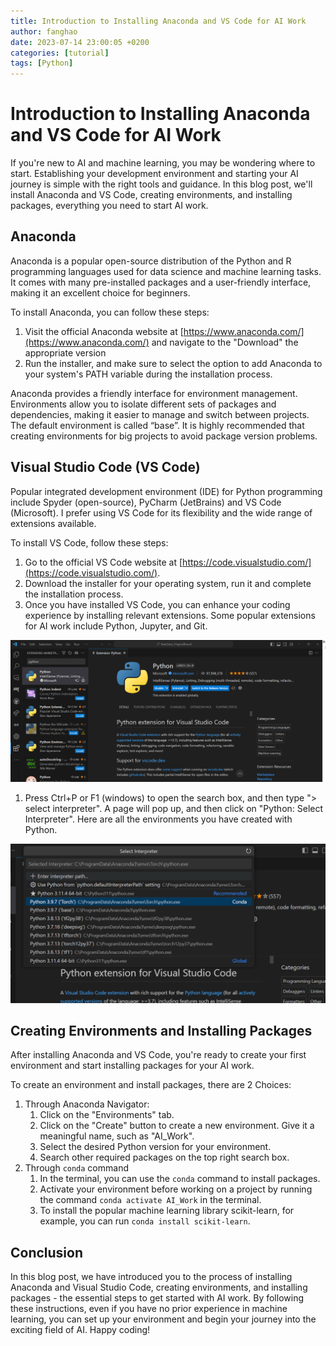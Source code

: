 ```yaml
---
title: Introduction to Installing Anaconda and VS Code for AI Work
author: fanghao
date: 2023-07-14 23:00:05 +0200
categories: [tutorial]
tags: [Python]
---
```



# Introduction to Installing Anaconda and VS Code for AI Work

If you're new to AI and machine learning, you may be wondering where to start. Establishing your development environment and starting your AI journey is simple with the right tools and guidance. In this blog post, we'll install Anaconda and VS Code, creating environments, and installing packages, everything you need to start AI work.

## Anaconda

Anaconda is a popular open-source distribution of the Python and R programming languages used for data science and machine learning tasks. It comes with many pre-installed packages and a user-friendly interface, making it an excellent choice for beginners.

To install Anaconda, you can follow these steps:

1. Visit the official Anaconda website at [https://www.anaconda.com/](https://www.anaconda.com/) and navigate to the "Download" the appropriate version
2. Run the installer, and make sure to select the option to add Anaconda to your system's PATH variable during the installation process.

Anaconda provides a friendly interface for environment management. Environments allow you to isolate different sets of packages and dependencies, making it easier to manage and switch between projects. The default environment is called “base”. It is highly recommended that creating environments for big projects to avoid package version problems.

## Visual Studio Code (VS Code)

Popular integrated development environment (IDE) for Python programming include Spyder (open-source), PyCharm (JetBrains) and VS Code (Microsoft). I prefer using VS Code for its flexibility and the wide range of extensions available.

To install VS Code, follow these steps:

1. Go to the official VS Code website at [https://code.visualstudio.com/](https://code.visualstudio.com/).
2. Download the installer for your operating system, run it and complete the installation process.
3. Once you have installed VS Code, you can enhance your coding experience by installing relevant extensions. Some popular extensions for AI work include Python, Jupyter, and Git.

![Untitled](2023-07-14-Introduction-to-Installing-Anaconda-and-VS-Code/01.png)

1. Press Ctrl+P or F1 (windows) to open the search box, and then type "> select interpreter". A page will pop up, and then click on "Python: Select Interpreter". Here are all the environments you have created with Python. 

![Untitled](2023-07-14-Introduction-to-Installing-Anaconda-and-VS-Code/02.png)

## Creating Environments and Installing Packages

After installing Anaconda and VS Code, you're ready to create your first environment and start installing packages for your AI work. 

To create an environment and install packages, there are 2 Choices:

1. Through Anaconda Navigator:
    1. Click on the "Environments" tab.
    2. Click on the "Create" button to create a new environment. Give it a meaningful name, such as "AI_Work".
    3. Select the desired Python version for your environment.
    4. Search other required packages on the top right search box.
2. Through `conda` command
    1. In the terminal, you can use the `conda` command to install packages. 
    2. Activate your environment before working on a project by running the command `conda activate AI_Work` in the terminal.
    3. To install the popular machine learning library scikit-learn, for example, you can run `conda install scikit-learn`.

## Conclusion

In this blog post, we have introduced you to the process of installing Anaconda and Visual Studio Code, creating environments, and installing packages - the essential steps to get started with AI work. By following these instructions, even if you have no prior experience in machine learning, you can set up your environment and begin your journey into the exciting field of AI. Happy coding!